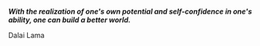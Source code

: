 _**With the realization of one's own potential and self-confidence in one's ability, one can build a better world.**_

Dalai Lama